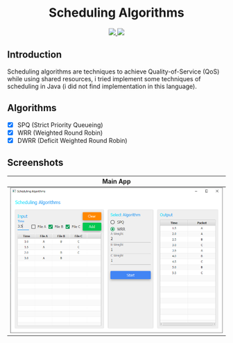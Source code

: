 <h1 align="center">Scheduling Algorithms</h1>
<p align="center">
  <a href="https://www.java.com">
    <img src="https://img.shields.io/badge/Java-8-red.svg">
  </a>
  <a href="https://github.com/HouariZegai/SchedulingAlgorithms/blob/master/LICENSE">
    <img src="https://img.shields.io/badge/License-Apache%202.0-blue.svg">
  </a>
</p>

## Introduction
Scheduling algorithms are techniques to achieve Quality-of-Service (QoS) while using shared resources, i tried implement some techniques of scheduling in Java (i did not find implementation in this language).

## Algorithms
- [x] SPQ (Strict Priority Queueing)
- [x] WRR (Weighted Round Robin)
- [x] DWRR (Deficit Weighted Round Robin)

## Screenshots
Main App          |
:-----------------:|
![Screenshot](screenshots/main_app.png) |
